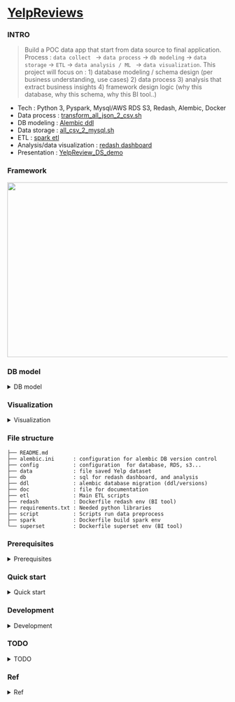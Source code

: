 # [YelpReviews](https://www.kaggle.com/yelp-dataset/yelp-dataset)

### INTRO 
> Build a POC data app that start from data source to final application.
Process : `data collect ` -> `data process` -> `db modeling` -> `data storage` -> `ETL` -> `data analysis / ML ` -> `data visualization`. This project will focus 
on :  1) database modeling / schema design (per business understanding, use cases) 2) data process 3) analysis that extract business insights 4) framework
design logic (why this database, why this schema, why this BI tool..)

* Tech : Python 3, Pyspark, Mysql/AWS RDS S3, Redash, Alembic, Docker 
* Data process  : [transform_all_json_2_csv.sh](https://github.com/balawatt/YelpReviews/blob/master/script/transform_all_json_2_csv.sh)
* DB modeling  : [Alembic ddl](https://github.com/balawatt/YelpReviews/tree/master/ddl)
* Data storage : [all_csv_2_mysql.sh](https://github.com/balawatt/YelpReviews/blob/master/script/all_csv_2_mysql.sh)
* ETL  : [spark etl](https://github.com/balawatt/YelpReviews/tree/master/etl)
* Analysis/data visualization  : [redash dashboard](https://app.redash.io/yen_dev/public/dashboards/xpfG9wKgb9qEcMHlGiSpjhFn8dCZuun8XbCN52GN)
* Presentation  : [YelpReview_DS_demo](https://github.com/balawatt/YelpReviews/blob/master/doc/YelpReview_DS_demo.pdf)

### Framework
<img src ="https://github.com/balawatt/YelpReviews/blob/master/doc/framework.png" width="800" height="400">


### DB model  
<details>
<summary>DB model</summary>

#### DB model 
<img src ="https://github.com/balawatt/YelpReviews/blob/master/doc/db_model.png" width="800" height="400">

#### DB model V2
<img src ="https://github.com/balawatt/YelpReviews/blob/master/doc/db_model_V2.png" width="800" height="400">

</details> 

### Visualization  
<details>
<summary>Visualization</summary>

<img src ="https://github.com/balawatt/YelpReviews/blob/master/doc/dash.png" width="800" height="400">

</details>

### File structure 

```
├── README.md
├── alembic.ini      : configuration for alembic DB version control
├── config           : configuration  for database, RDS, s3...
├── data             : file saved Yelp dataset
├── db               : sql for redash dashboard, and analysis 
├── ddl              : alembic database migration (ddl/versions)
├── doc              : file for documentation 
├── etl              : Main ETL scripts 
├── redash           : Dockerfile redash env (BI tool)
├── requirements.txt : Needed python libraries 
├── script           : Scripts run data preprocess 
├── spark            : Dockerfile build spark env 
└── superset         : Dockerfile superset env (BI tool)

```


### Prerequisites
<details>
<summary>Prerequisites</summary>

1. Fork the repo :  `git clone https://github.com/balawatt/YelpReviews.git`
2. Download [Kaggle dataset](https://www.kaggle.com/yelp-dataset/yelp-dataset) and and save at [data file](https://github.com/balawatt/YelpReviews/tree/master/data)
3. Download/launch mysql server local, and create a database `yelp` (for development)
4. Set up AWS RDS mysql database (for prodution, `optional`)
5. Modify [mysql db config](https://github.com/balawatt/YelpReviews/blob/master/config/mysql.config) with yours 
6. Modify [RDS mysql db config](https://github.com/balawatt/YelpReviews/blob/master/config/mysql_rds.config) with yours  (`optional`)
7. Modify DB connection (e.g. `sqlalchemy.url = <your_mysql_url>`)in [alembic.ini](https://github.com/balawatt/YelpReviews/blob/master/alembic.ini) with yours 
</details>

### Quick start
<details>
<summary>Quick start</summary>

```bash
# STEP 0) install libraries 
$ cd ~ && cd YelpReviews && git install -r requirements.txt 
# STEP 1) db migration 
$ alembic init --template generic ddl &&  alembic upgrade head  # downgrade : $ alembic downgrade -1 
# STEP 2) data preprocess 
$ bash script/transform_all_json_2_csv.sh  # json to csv 
# csv -> mysql 
$ bash script/all_csv_2_mysql.sh
# STEP 3) spark etl
$ docker build spark/. -t spark_env 
$ bash etl/run_etl_digest_business.sh
$ bash etl/etl_user_friend_count.sh

```
</details>

### Development
<details>
<summary>Development</summary>

- `dev` 
</details> 


### TODO 
<details>
<summary>TODO</summary>

- Add tests 
- Dockerize all end to end applications (can run all functionalities offline)
- Tune spark code raise IO efficiency
</details> 

### Ref
<details>
<summary>Ref</summary>

- Yelp dataset 
	- https://www.kaggle.com/yelp-dataset/yelp-dataset
	- https://www.yelp.com/dataset/documentation/main
	- https://github.com/Yelp/dataset-examples
- Superset connect to s3 transformed athena
	- https://dev.classmethod.jp/cloud/aws/query-and-visualize-data-from-amazon-athena-with-superset/
	- https://medium.com/payscale-tech/how-to-get-apache-superset-to-connect-to-athena-6d9b56bec7fb
- alembic mysql migration 
	 - https://michaelheap.com/alembic-python-migrations-quick-start/
- Redash docker
	- https://github.com/kakakakakku/redash-hands-on
- ML : Yelp review star prediction 
	 - https://github.com/ahegel/yelp-dataset/blob/master/Predicting%20Star%20Ratings.ipynb
- Yelp dataset db model design
	- https://paulx-cn.github.io/blog/6th_Blog/

</details>